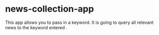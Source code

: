# news-collection-app

This app allows you to pass in a keyword. It is going to query all relevant news to the keyword entered .

